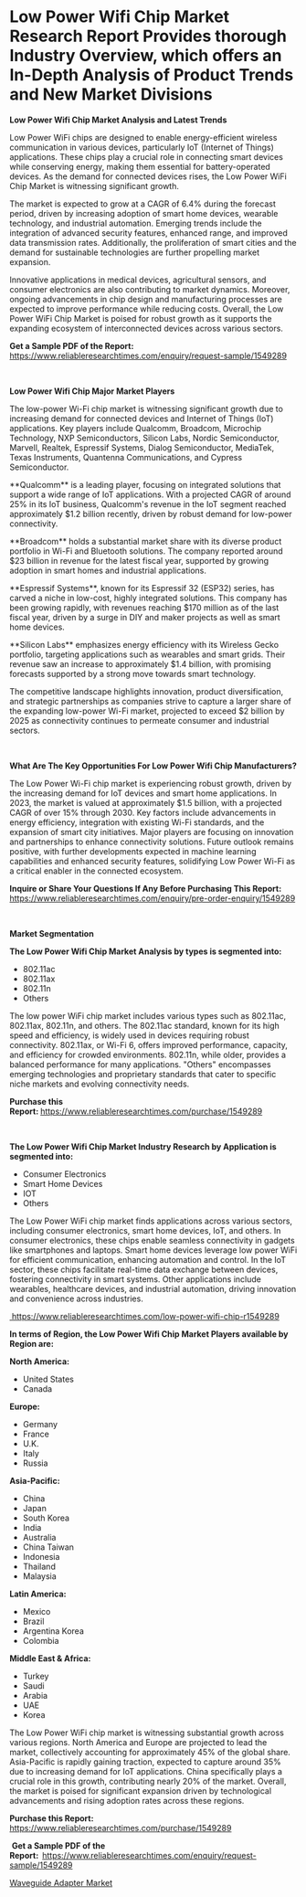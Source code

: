 <p><h1>Low Power Wifi Chip Market Research Report Provides thorough Industry Overview, which offers an In-Depth Analysis of Product Trends and New Market Divisions</h1></p><p><strong>Low Power Wifi Chip Market Analysis and Latest Trends</strong></p>
<p><p>Low Power WiFi chips are designed to enable energy-efficient wireless communication in various devices, particularly IoT (Internet of Things) applications. These chips play a crucial role in connecting smart devices while conserving energy, making them essential for battery-operated devices. As the demand for connected devices rises, the Low Power WiFi Chip Market is witnessing significant growth.</p><p>The market is expected to grow at a CAGR of 6.4% during the forecast period, driven by increasing adoption of smart home devices, wearable technology, and industrial automation. Emerging trends include the integration of advanced security features, enhanced range, and improved data transmission rates. Additionally, the proliferation of smart cities and the demand for sustainable technologies are further propelling market expansion. </p><p>Innovative applications in medical devices, agricultural sensors, and consumer electronics are also contributing to market dynamics. Moreover, ongoing advancements in chip design and manufacturing processes are expected to improve performance while reducing costs. Overall, the Low Power WiFi Chip Market is poised for robust growth as it supports the expanding ecosystem of interconnected devices across various sectors.</p></p>
<p><strong>Get a Sample PDF of the Report:&nbsp;</strong> <a href="https://www.reliableresearchtimes.com/enquiry/request-sample/1549289?utm_campaign=2131&utm_medium=2&utm_source=Github&utm_content=ia&utm_term=11022025&utm_id=low-power-wifi-chip">https://www.reliableresearchtimes.com/enquiry/request-sample/1549289</a></p>
<p>&nbsp;</p>
<p><strong>Low Power Wifi Chip Major Market Players</strong></p>
<p><p>The low-power Wi-Fi chip market is witnessing significant growth due to increasing demand for connected devices and Internet of Things (IoT) applications. Key players include Qualcomm, Broadcom, Microchip Technology, NXP Semiconductors, Silicon Labs, Nordic Semiconductor, Marvell, Realtek, Espressif Systems, Dialog Semiconductor, MediaTek, Texas Instruments, Quantenna Communications, and Cypress Semiconductor.</p><p>**Qualcomm** is a leading player, focusing on integrated solutions that support a wide range of IoT applications. With a projected CAGR of around 25% in its IoT business, Qualcomm's revenue in the IoT segment reached approximately $1.2 billion recently, driven by robust demand for low-power connectivity.</p><p>**Broadcom** holds a substantial market share with its diverse product portfolio in Wi-Fi and Bluetooth solutions. The company reported around $23 billion in revenue for the latest fiscal year, supported by growing adoption in smart homes and industrial applications.</p><p>**Espressif Systems**, known for its Espressif 32 (ESP32) series, has carved a niche in low-cost, highly integrated solutions. This company has been growing rapidly, with revenues reaching $170 million as of the last fiscal year, driven by a surge in DIY and maker projects as well as smart home devices.</p><p>**Silicon Labs** emphasizes energy efficiency with its Wireless Gecko portfolio, targeting applications such as wearables and smart grids. Their revenue saw an increase to approximately $1.4 billion, with promising forecasts supported by a strong move towards smart technology.</p><p>The competitive landscape highlights innovation, product diversification, and strategic partnerships as companies strive to capture a larger share of the expanding low-power Wi-Fi market, projected to exceed $2 billion by 2025 as connectivity continues to permeate consumer and industrial sectors.</p></p>
<p>&nbsp;</p>
<p><strong>What Are The Key Opportunities For Low Power Wifi Chip Manufacturers?</strong></p>
<p><p>The Low Power Wi-Fi chip market is experiencing robust growth, driven by the increasing demand for IoT devices and smart home applications. In 2023, the market is valued at approximately $1.5 billion, with a projected CAGR of over 15% through 2030. Key factors include advancements in energy efficiency, integration with existing Wi-Fi standards, and the expansion of smart city initiatives. Major players are focusing on innovation and partnerships to enhance connectivity solutions. Future outlook remains positive, with further developments expected in machine learning capabilities and enhanced security features, solidifying Low Power Wi-Fi as a critical enabler in the connected ecosystem.</p></p>
<p><strong>Inquire or Share Your Questions If Any Before Purchasing This Report:</strong> <a href="https://www.reliableresearchtimes.com/enquiry/pre-order-enquiry/1549289?utm_campaign=2131&utm_medium=2&utm_source=Github&utm_content=ia&utm_term=11022025&utm_id=low-power-wifi-chip">https://www.reliableresearchtimes.com/enquiry/pre-order-enquiry/1549289</a></p>
<p>&nbsp;</p>
<p><strong>Market Segmentation</strong></p>
<p><strong>The Low Power Wifi Chip Market Analysis by types is segmented into:</strong></p>
<p><ul><li>802.11ac</li><li>802.11ax</li><li>802.11n</li><li>Others</li></ul></p>
<p><p>The low power WiFi chip market includes various types such as 802.11ac, 802.11ax, 802.11n, and others. The 802.11ac standard, known for its high speed and efficiency, is widely used in devices requiring robust connectivity. 802.11ax, or Wi-Fi 6, offers improved performance, capacity, and efficiency for crowded environments. 802.11n, while older, provides a balanced performance for many applications. "Others" encompasses emerging technologies and proprietary standards that cater to specific niche markets and evolving connectivity needs.</p></p>
<p><strong>Purchase this Report:&nbsp;</strong><a href="https://www.reliableresearchtimes.com/purchase/1549289?utm_campaign=2131&utm_medium=2&utm_source=Github&utm_content=ia&utm_term=11022025&utm_id=low-power-wifi-chip">https://www.reliableresearchtimes.com/purchase/1549289</a></p>
<p>&nbsp;</p>
<p><strong>The Low Power Wifi Chip Market Industry Research by Application is segmented into:</strong></p>
<p><ul><li>Consumer Electronics</li><li>Smart Home Devices</li><li>IOT</li><li>Others</li></ul></p>
<p><p>The Low Power WiFi chip market finds applications across various sectors, including consumer electronics, smart home devices, IoT, and others. In consumer electronics, these chips enable seamless connectivity in gadgets like smartphones and laptops. Smart home devices leverage low power WiFi for efficient communication, enhancing automation and control. In the IoT sector, these chips facilitate real-time data exchange between devices, fostering connectivity in smart systems. Other applications include wearables, healthcare devices, and industrial automation, driving innovation and convenience across industries.</p></p>
<p><a href="https://www.reliableresearchtimes.com/low-power-wifi-chip-r1549289?utm_campaign=2131&utm_medium=2&utm_source=Github&utm_content=ia&utm_term=11022025&utm_id=low-power-wifi-chip">&nbsp;https://www.reliableresearchtimes.com/low-power-wifi-chip-r1549289</a></p>
<p><strong>In terms of Region, the Low Power Wifi Chip Market Players available by Region are:</strong></p>
<p>
    <p> <strong> North America: </strong>
        <ul>
            <li>United States</li>
            <li>Canada</li>
        </ul>
        </p> 
    <p> <strong> Europe: </strong>
        <ul>
            <li>Germany</li>
            <li>France</li>
            <li>U.K.</li>
            <li>Italy</li>
            <li>Russia</li>
        </ul>
        </p> 
    <p> <strong> Asia-Pacific: </strong>
        <ul>
            <li>China</li>
            <li>Japan</li>
            <li>South Korea</li>
            <li>India</li>
            <li>Australia</li>
            <li>China Taiwan</li>
            <li>Indonesia</li>
            <li>Thailand</li>
            <li>Malaysia</li>
        </ul>
        </p> 
    <p> <strong> Latin America: </strong>
        <ul>
            <li>Mexico</li>
            <li>Brazil</li>
            <li>Argentina Korea</li>
            <li>Colombia</li>
        </ul>
        </p> 
    <p> <strong> Middle East & Africa: </strong>
        <ul>
            <li>Turkey</li>
            <li>Saudi</li>
            <li>Arabia</li>
            <li>UAE</li>
            <li>Korea</li>
        </ul>
    </p>
    </p>
<p><p>The Low Power WiFi chip market is witnessing substantial growth across various regions. North America and Europe are projected to lead the market, collectively accounting for approximately 45% of the global share. Asia-Pacific is rapidly gaining traction, expected to capture around 35% due to increasing demand for IoT applications. China specifically plays a crucial role in this growth, contributing nearly 20% of the market. Overall, the market is poised for significant expansion driven by technological advancements and rising adoption rates across these regions.</p></p>
<p><strong>Purchase this Report: </strong><a href="https://www.reliableresearchtimes.com/purchase/1549289?utm_campaign=2131&utm_medium=2&utm_source=Github&utm_content=ia&utm_term=11022025&utm_id=low-power-wifi-chip">https://www.reliableresearchtimes.com/purchase/1549289</a></p>
<p>&nbsp;<strong>Get a Sample PDF of the Report:&nbsp;&nbsp;</strong><a href="https://www.reliableresearchtimes.com/enquiry/request-sample/1549289?utm_campaign=2131&utm_medium=2&utm_source=Github&utm_content=ia&utm_term=11022025&utm_id=low-power-wifi-chip">https://www.reliableresearchtimes.com/enquiry/request-sample/1549289</a></p>
<p><strong></strong></p>
<p><p><a href="https://github.com/SamiaChowdhury801/Market-Research-Report-List-1/blob/main/waveguide-adapter-market.md?utm_campaign=2131&utm_medium=2&utm_source=Github&utm_content=ia&utm_term=11022025&utm_id=low-power-wifi-chip">Waveguide Adapter Market</a></p></p>